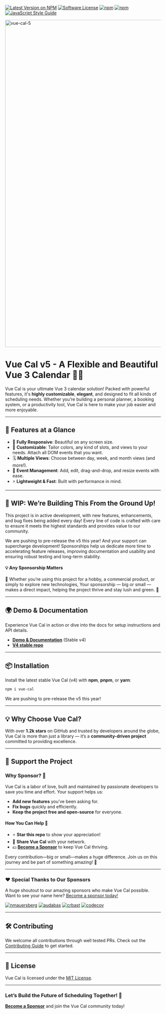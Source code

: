 [![Latest Version on NPM](https://img.shields.io/npm/v/vue-cal.svg)](https://npmjs.com/package/vue-cal)
[![Software License](https://img.shields.io/badge/license-MIT-brightgreen.svg)](LICENSE.md)
[![npm](https://img.shields.io/npm/dt/vue-cal.svg)](https://www.npmjs.com/package/vue-cal)
[![npm](https://img.shields.io/npm/dw/vue-cal.svg)](https://www.npmjs.com/package/vue-cal)
[![JavaScript Style Guide](https://img.shields.io/badge/code_style-standard-brightgreen.svg)](https://standardjs.com)

<img width="1057" alt="vue-cal-5" src="https://github.com/user-attachments/assets/70502565-f03e-47bd-b217-9adf9ce9e561" />

# Vue Cal v5 - A Flexible and Beautiful Vue 3 Calendar 📅✨

Vue Cal is your ultimate Vue 3 calendar solution! Packed with powerful features, it's **highly customizable**, **elegant**, and designed to fit all kinds of scheduling needs. Whether you’re building a personal planner, a booking system, or a productivity tool, Vue Cal is here to make your job easier and more enjoyable.

---

## 🌟 Features at a Glance

- 🔄 **Fully Responsive**: Beautiful on any screen size.
- 🎨 **Customizable**: Tailor colors, any kind of slots, and views to your needs. Attach all DOM events that you want.
- 🗓️ **Multiple Views**: Choose between day, week, and month views (and more!).
- 📌 **Event Management**: Add, edit, drag-and-drop, and resize events with ease.
- ⚡️ **Lightweight & Fast**: Built with performance in mind.

___

## 🚧 WIP: We’re Building This From the Ground Up!

This project is in active development, with new features, enhancements, and bug fixes being added every day! Every line of code is crafted with care to ensure it meets the highest standards and provides value to our community.

We are pushing to pre-release the v5 this year! And your support can supercharge development! Sponsorships help us dedicate more time to accelerating feature releases, improving documentation and usability and ensuring robust testing and long-term stability.

#### 💡 Any Sponsorship Matters
🌟 Whether you’re using this project for a hobby, a commercial product, or simply to explore new technologies, Your sponsorship — big or small — makes a direct impact, helping the project thrive and stay lush and green. 🥦


---

## 🌍 Demo & Documentation

Experience Vue Cal in action or dive into the docs for setup instructions and API details.

- [**Demo & Documentation**](https://antoniandre.github.io/vue-cal) (Stable v4)
- [**V4 stable repo**](https://antoniandre.github.io/vue-cal-v4)

---

## 📦 Installation

Install the latest stable Vue Cal (v4) with **npm**, **pnpm**, or **yarn**:

```bash
npm i vue-cal
```

We are pushing to pre-release the v5 this year!

---

## 💡 Why Choose Vue Cal?

With over **1.2k stars** on GitHub and trusted by developers around the globe, Vue Cal is more than just a library — it’s a **community-driven project** committed to providing excellence.

---

## 🤝 Support the Project

### **Why Sponsor?** 💛

Vue Cal is a labor of love, built and maintained by passionate developers to save you time and effort. Your support helps us:

- **Add new features** you’ve been asking for.
- **Fix bugs** quickly and efficiently.
- **Keep the project free and open-source** for everyone.

#### **How You Can Help** 🙌

- ⭐ **Star this repo** to show your appreciation!
- 💬 **Share Vue Cal** with your network.
- 💵 **[Become a Sponsor](https://github.com/sponsors/antoniandre)** to keep Vue Cal thriving.

Every contribution—big or small—makes a huge difference. Join us on this journey and be part of something amazing! 💖

---

### ❤️ Special Thanks to Our Sponsors

A huge shoutout to our amazing sponsors who make Vue Cal possible. Want to see your name here? [Become a sponsor today!](https://github.com/sponsors/antoniandre)

[![nmauersberg](https://avatars.githubusercontent.com/nmauersberg?s=25)](https://github.com/nmauersberg)
[![audabas](https://avatars.githubusercontent.com/audabas?s=25)](https://github.com/audabas)
[![crbast](https://avatars.githubusercontent.com/crbast?s=25)](https://github.com/crbast)
[![codecov](https://avatars.githubusercontent.com/codecov?s=25)](https://github.com/codecov)


---

## 🛠️ Contributing

We welcome all contributions through well tested PRs. Check out the [Contributing Guide](CONTRIBUTING.md) to get started.

---

## 📄 License

Vue Cal is licensed under the [MIT License](LICENSE).

---

### Let’s Build the Future of Scheduling Together! 🚀
**[Become a Sponsor](https://github.com/sponsors/antoniandre)** and join the Vue Cal community today!
